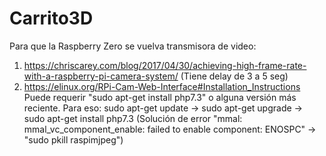 # Carrito3D

Para que la Raspberry Zero se vuelva transmisora de video:
1) https://chriscarey.com/blog/2017/04/30/achieving-high-frame-rate-with-a-raspberry-pi-camera-system/
(Tiene delay de 3 a 5 seg)
2) https://elinux.org/RPi-Cam-Web-Interface#Installation_Instructions
Puede requerir "sudo apt-get install php7.3" o alguna versión más reciente.
Para eso: sudo apt-get update -> sudo apt-get upgrade -> sudo apt-get install php7.3
(Solución de error "mmal: mmal_vc_component_enable: failed to enable component: ENOSPC" -> "sudo pkill raspimjpeg")

